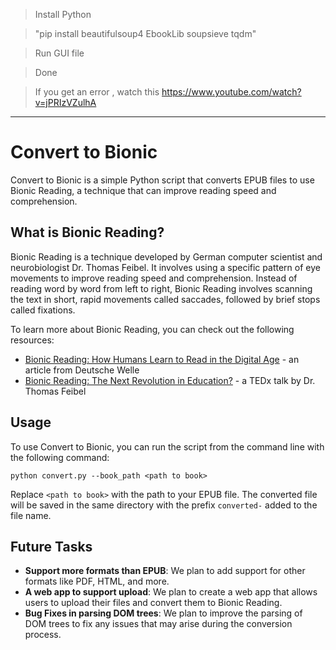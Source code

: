 

>Install Python
>


>"pip install beautifulsoup4 EbookLib soupsieve tqdm"





> Run GUI file



> Done


> If you get an error , watch  this https://www.youtube.com/watch?v=jPRIzVZulhA


-----------------------------------------------------------------
# Convert to Bionic

Convert to Bionic is a simple Python script that converts EPUB files to use Bionic Reading, a technique that can improve reading speed and comprehension.

## What is Bionic Reading?

Bionic Reading is a technique developed by German computer scientist and neurobiologist Dr. Thomas Feibel. It involves using a specific pattern of eye movements to improve reading speed and comprehension. Instead of reading word by word from left to right, Bionic Reading involves scanning the text in short, rapid movements called saccades, followed by brief stops called fixations.

To learn more about Bionic Reading, you can check out the following resources:

- [Bionic Reading: How Humans Learn to Read in the Digital Age](https://www.dw.com/en/bionic-reading-how-humans-learn-to-read-in-the-digital-age/a-57481837) - an article from Deutsche Welle
- [Bionic Reading: The Next Revolution in Education?](https://www.youtube.com/watch?v=qMUm3tVyDfM) - a TEDx talk by Dr. Thomas Feibel

## Usage

To use Convert to Bionic, you can run the script from the command line with the following command:

```
python convert.py --book_path <path to book>
```

Replace `<path to book>` with the path to your EPUB file. The converted file will be saved in the same directory with the prefix `converted-` added to the file name.

## Future Tasks

- **Support more formats than EPUB**: We plan to add support for other formats like PDF, HTML, and more.
- **A web app to support upload**: We plan to create a web app that allows users to upload their files and convert them to Bionic Reading.
- **Bug Fixes in parsing DOM trees**: We plan to improve the parsing of DOM trees to fix any issues that may arise during the conversion process.
